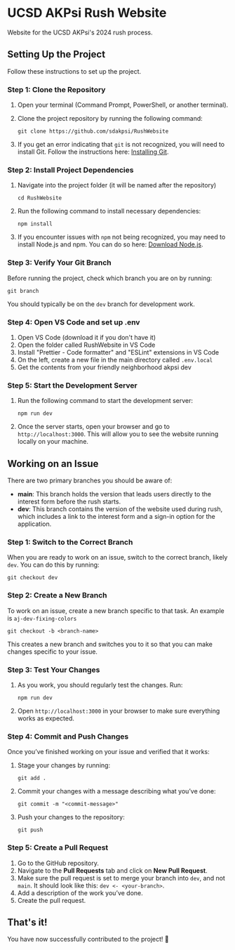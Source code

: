 
# UCSD AKPsi Rush Website

Website for the UCSD AKPsi's 2024 rush process.

## Setting Up the Project

Follow these instructions to set up the project.

### Step 1: Clone the Repository

1. Open your terminal (Command Prompt, PowerShell, or another terminal).
2. Clone the project repository by running the following command:

   ```
   git clone https://github.com/sdakpsi/RushWebsite
   ```

3. If you get an error indicating that `git` is not recognized, you will need to install Git. Follow the instructions here: [Installing Git](https://git-scm.com/book/en/v2/Getting-Started-Installing-Git).

### Step 2: Install Project Dependencies

1. Navigate into the project folder (it will be named after the repository)
   ```
   cd RushWebsite
   ```
2. Run the following command to install necessary dependencies:

   ```
   npm install
   ```

3. If you encounter issues with `npm` not being recognized, you may need to install Node.js and npm. You can do so here: [Download Node.js](https://nodejs.org/en/download/prebuilt-installer).

### Step 3: Verify Your Git Branch

Before running the project, check which branch you are on by running:

```
git branch
```

You should typically be on the `dev` branch for development work.

### Step 4: Open VS Code and set up .env

1. Open VS Code (download it if you don't have it)
2. Open the folder called RushWebsite in VS Code
3. Install "Prettier - Code formatter" and "ESLint" extensions in VS Code
3. On the left, create a new file in the main directory called `.env.local`
4. Get the contents from your friendly neighborhood akpsi dev

### Step 5: Start the Development Server

1. Run the following command to start the development server:

   ```
   npm run dev
   ```

2. Once the server starts, open your browser and go to `http://localhost:3000`. This will allow you to see the website running locally on your machine.

## Working on an Issue

There are two primary branches you should be aware of:

- **main**: This branch holds the version that leads users directly to the interest form before the rush starts.
- **dev**: This branch contains the version of the website used during rush, which includes a link to the interest form and a sign-in option for the application.

### Step 1: Switch to the Correct Branch

When you are ready to work on an issue, switch to the correct branch, likely `dev`. You can do this by running:

```
git checkout dev
```

### Step 2: Create a New Branch

To work on an issue, create a new branch specific to that task. An example is `aj-dev-fixing-colors`

```
git checkout -b <branch-name>
```

This creates a new branch and switches you to it so that you can make changes specific to your issue.

### Step 3: Test Your Changes

1. As you work, you should regularly test the changes. Run:

   ```
   npm run dev
   ```

2. Open `http://localhost:3000` in your browser to make sure everything works as expected.

### Step 4: Commit and Push Changes

Once you’ve finished working on your issue and verified that it works:

1. Stage your changes by running:

   ```
   git add .
   ```

2. Commit your changes with a message describing what you’ve done:

   ```
   git commit -m "<commit-message>"
   ```

3. Push your changes to the repository:

   ```
   git push
   ```

### Step 5: Create a Pull Request

1. Go to the GitHub repository.
2. Navigate to the **Pull Requests** tab and click on **New Pull Request**.
3. Make sure the pull request is set to merge your branch into `dev`, and not `main`. It should look like this: `dev <- <your-branch>`.
4. Add a description of the work you’ve done.
5. Create the pull request.

## That's it!

You have now successfully contributed to the project! 🎉
